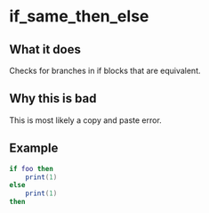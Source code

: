 # if_same_then_else
## What it does
Checks for branches in if blocks that are equivalent.

## Why this is bad
This is most likely a copy and paste error.

## Example
```lua
if foo then
    print(1)
else
    print(1)
then
```

